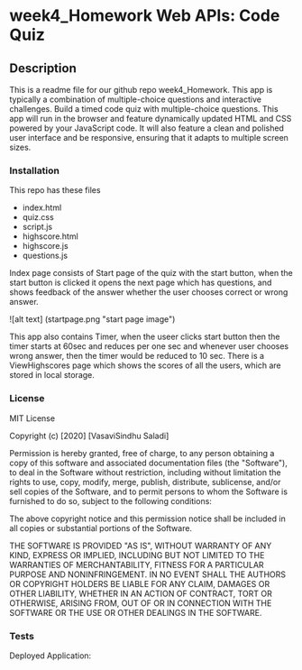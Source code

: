 # week4_Homework Web APIs: Code Quiz
## Description
This is a readme file for our github repo week4_Homework.
This app is typically a combination of multiple-choice questions and interactive challenges. Build a timed code quiz with multiple-choice questions. This app will run in the browser and feature dynamically updated HTML and CSS powered by your JavaScript code. It will also feature a clean and polished user interface and be responsive, ensuring that it adapts to multiple screen sizes.
### Installation
 This repo has these files
 * index.html
 * quiz.css
 * script.js
 * highscore.html
 * highscore.js
 * questions.js
 
Index page consists of Start page of the quiz with the start button, when the start button is clicked it opens the next page which has questions, and shows feedback of the answer whether the user chooses correct or wrong answer.

![alt text] (startpage.png "start page image")

This app also contains Timer, when the useer clicks start button then the timer starts at 60sec and reduces per one sec and whenever user chooses wrong answer, then the timer would be reduced to 10 sec.
There is a ViewHighscores page which shows the scores of all the users, which are stored in local storage.
 ### License
 MIT License

Copyright (c) [2020] [VasaviSindhu Saladi]

Permission is hereby granted, free of charge, to any person obtaining a copy
of this software and associated documentation files (the "Software"), to deal
in the Software without restriction, including without limitation the rights
to use, copy, modify, merge, publish, distribute, sublicense, and/or sell
copies of the Software, and to permit persons to whom the Software is
furnished to do so, subject to the following conditions:

The above copyright notice and this permission notice shall be included in all
copies or substantial portions of the Software.

THE SOFTWARE IS PROVIDED "AS IS", WITHOUT WARRANTY OF ANY KIND, EXPRESS OR
IMPLIED, INCLUDING BUT NOT LIMITED TO THE WARRANTIES OF MERCHANTABILITY,
FITNESS FOR A PARTICULAR PURPOSE AND NONINFRINGEMENT. IN NO EVENT SHALL THE
AUTHORS OR COPYRIGHT HOLDERS BE LIABLE FOR ANY CLAIM, DAMAGES OR OTHER
LIABILITY, WHETHER IN AN ACTION OF CONTRACT, TORT OR OTHERWISE, ARISING FROM,
OUT OF OR IN CONNECTION WITH THE SOFTWARE OR THE USE OR OTHER DEALINGS IN THE
SOFTWARE.
### Tests
Deployed Application: 
